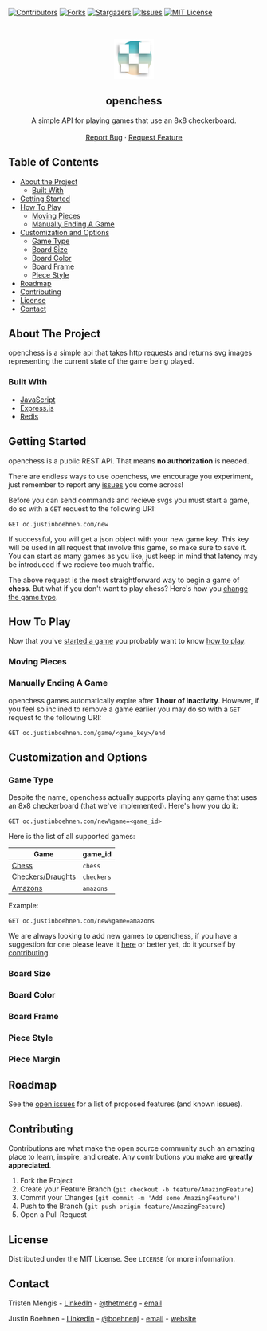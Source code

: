 <!--
*** Thanks for checking out this README Template. If you have a suggestion that would
*** make this better, please fork the repo and create a pull request or simply open
*** an issue with the tag "enhancement".
*** Thanks again! Now go create something AMAZING! :D
***
***
***
*** To avoid retyping too much info. Do a search and replace for the following:
*** github_username, repo, twitter_handle, email
-->

<!-- PROJECT SHIELDS -->
<!--
*** I'm using markdown "reference style" links for readability.
*** Reference links are enclosed in brackets [ ] instead of parentheses ( ).
*** See the bottom of this document for the declaration of the reference variables
*** for contributors-url, forks-url, etc. This is an optional, concise syntax you may use.
*** https://www.markdownguide.org/basic-syntax/#reference-style-links
-->

[![Contributors][contributors-shield]][contributors-url]
[![Forks][forks-shield]][forks-url]
[![Stargazers][stars-shield]][stars-url]
[![Issues][issues-shield]][issues-url]
[![MIT License][license-shield]][license-url]
<!--[![PayPal](https://img.shields.io/badge/paypal-donate-yellow.svg)](https://www.paypal.com/cgi-bin/webscr?cmd=_s-xclick&hosted_button_id=E6RKPR34SH6CU)-->

<!-- PROJECT LOGO -->
<br />
<p align="center">
  <a href="https://github.com/mengistristen/openchess">
    <img src="images/openchess_logo.png" alt="Logo" width="80" height="80">
  </a>

  <h2 align="center">openchess</h3>

  <p align="center">
    A simple API for playing games that use an 8x8 checkerboard.
    <br />
    <!-- PUT S3 DOCS HERE <a href="https://github.com/mengistristen/openchess"><strong>Explore the docs »</strong></a>
    <br />-->
    <br />
    <!-- PUT S3 DEMO HERE <a href="https://github.com/github_username/repo">View Demo</a>-->
    <!--·-->
    <a href="https://github.com/mengistristen/openchess/issues">Report Bug</a>
    ·
    <a href="https://github.com/mengistristen/openchess/issues">Request Feature</a>
  </p>
</p>

<!-- TABLE OF CONTENTS -->

## Table of Contents

-   [About the Project](#about-the-project)
    -   [Built With](#built-with)
-   [Getting Started](#getting-started)
-   [How To Play](#how-to-play)
    -   [Moving Pieces](#moving-pieces)
    -   [Manually Ending A Game](#manually-ending-a-game)
-   [Customization and Options](#customization-and-options)
    -   [Game Type](#game-type)
    -   [Board Size](#board-size)
    -   [Board Color](#board-color)
    -   [Board Frame](#board-frame)
    -   [Piece Style](#piece-style)
-   [Roadmap](#roadmap)
-   [Contributing](#contributing)
-   [License](#license)
-   [Contact](#contact)

<!-- ABOUT THE PROJECT -->

## About The Project

openchess is a simple api that takes http requests and returns svg images representing the current state of the game being played.

<!--[![Product Name Screen Shot][product-screenshot]](https://example.com)-->

### Built With

-   [JavaScript](https://www.javascript.com/)
-   [Express.js](https://expressjs.com/)
-   [Redis](https://redislabs.com/)

<!-- GETTING STARTED -->

## Getting Started

openchess is a public REST API. That means **no authorization** is needed.

There are endless ways to use openchess, we encourage you experiment, just remember to report any [issues](https://github.com/mengistristen/openchess/issues) you come across!

Before you can send commands and recieve svgs you must start a game, do so with a `GET` request to the following URI:
```http
GET oc.justinboehnen.com/new
```
If successful, you will get a json object with your new game key. This key will be used in all request that involve this game, so make sure to save it.
You can start as many games as you like, just keep in mind that latency may be introduced if we recieve too much traffic.

The above request is the most straightforward way to begin a game of **chess**. But what if you don't want to play chess? Here's how you [change the game type](#game-type).

## How To Play

Now that you've [started a game](#getting-started) you probably want to know [how to play](#how-to-play).

### Moving Pieces

### Manually Ending A Game
    
openchess games automatically expire after **1 hour of inactivity**. However, if you feel so inclined to remove a game earlier you may do so with a `GET` request to the following URI:
```http
GET oc.justinboehnen.com/game/<game_key>/end
```

## Customization and Options
<!--
1. [Game Type](#game-type)
2. [Board Size](#board-size)
3. [Board Color](#board-color)
4. [Board Frame](#board-frame)
5. [Piece Style](#piece-style)
6. and [Piece Margin](#piece-margin)
-->

### Game Type
Despite the name, openchess actually supports playing any game that uses an 8x8 checkerboard (that we've implemented). Here's how you do it:
```http
GET oc.justinboehnen.com/new%game=<game_id>
```

Here is the list of all supported games:

| Game | game_id |
| --- | --- |
| [Chess](https://en.m.wikipedia.org/wiki/Chess) | `chess` |
| [Checkers/Draughts](https://en.m.wikipedia.org/wiki/Draughts) | `checkers` |
| [Amazons](https://en.m.wikipedia.org/wiki/Game_of_the_Amazons) | `amazons` |

Example:
```http
GET oc.justinboehnen.com/new%game=amazons
```

<!---   #### Checkers
```http
openchess.com/new%game=checkers
```

-   #### Chess
```http
openchess.com/new%game=chess
```

-   #### Checkers
```http
openchess.com/new%game=checkers
```
-   #### [Absorption](https://boardgamegeek.com/boardgame/63114/absorption)
```http
openchess.com/new%game=absorption
```
-   #### [0·1 (Zero Point One)](https://boardgamegeek.com/boardgame/114307/01-zero-point-one)
```http
openchess.com/new%game=zpo
```-->
We are always looking to add new games to openchess, if you have a suggestion for one please leave it [here](https://github.com/mengistristen/openchess/issues) or better yet, do it yourself by [contributing](#contributing).

### Board Size

### Board Color

### Board Frame

### Piece Style

### Piece Margin

## Roadmap

See the [open issues](https://github.com/mengistristen/openchess/issues) for a list of proposed features (and known issues).

<!-- CONTRIBUTING -->

## Contributing

Contributions are what make the open source community such an amazing place to learn, inspire, and create. Any contributions you make are **greatly appreciated**.

1. Fork the Project
2. Create your Feature Branch (`git checkout -b feature/AmazingFeature`)
3. Commit your Changes (`git commit -m 'Add some AmazingFeature'`)
4. Push to the Branch (`git push origin feature/AmazingFeature`)
5. Open a Pull Request

<!-- LICENSE -->

## License

Distributed under the MIT License. See `LICENSE` for more information.

<!-- CONTACT -->

## Contact

Tristen Mengis - [LinkedIn](https://www.linkedin.com/mwlite/in/tristen-mengis-81444813b) - [@thetmeng](https://twitter.com/thetmeng) - [email](mailto:tristen.mengis@oit.edu)

Justin Boehnen - [LinkedIn](https://www.linkedin.com/in/justinboehnen/) - [@boehnenj](https://twitter.com/boehnenj) - [email](mailto:justinboehnen@gmaim.com) - [website](https://www.justinboehnen.com)

<!-- ACKNOWLEDGEMENTS

## Acknowledgements

-   []()
-   []()
-   []()
-->

<!-- MARKDOWN LINKS & IMAGES -->
<!-- https://www.markdownguide.org/basic-syntax/#reference-style-links -->

[contributors-shield]: https://img.shields.io/github/contributors/mengistristen/openchess.svg?style=flat-square
[contributors-url]: https://github.com/mengistristen/openchess/graphs/contributors
[forks-shield]: https://img.shields.io/github/forks/mengistristen/openchess.svg?style=flat-square
[forks-url]: https://github.com/mengistristen/openchess/network/members
[stars-shield]: https://img.shields.io/github/stars/mengistristen/openchess.svg?style=flat-square
[stars-url]: https://github.com/mengistristen/openchess/stargazers
[issues-shield]: https://img.shields.io/github/issues/mengistristen/openchess.svg?style=flat-square
[issues-url]: https://github.com/mengistristen/openchess/issues
[license-shield]: https://img.shields.io/github/license/mengistristen/openchess.svg?style=flat-square
[license-url]: https://github.com/mengistristen/openchess/LICENSE
[linkedin-shield]: https://img.shields.io/badge/-LinkedIn-black.svg?style=flat-square&logo=linkedin&colorB=555
